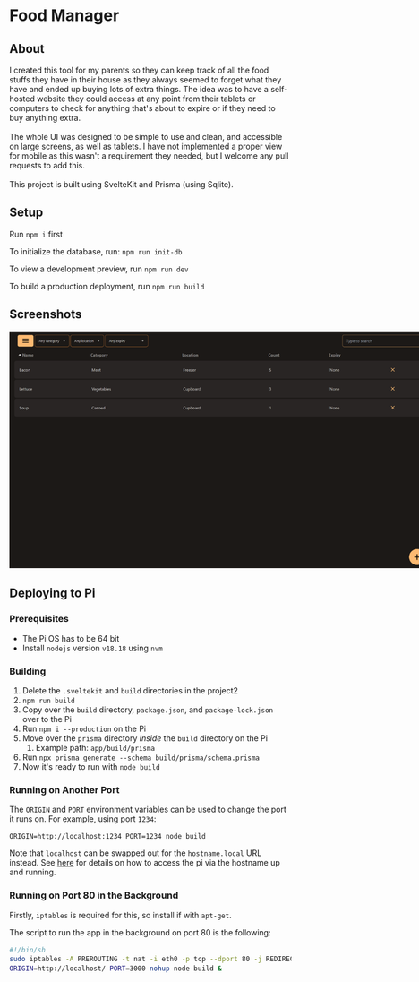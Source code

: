 # Food Manager

## About

I created this tool for my parents so they can keep track of all the food stuffs they have in their house as they always seemed to forget what they have and ended up buying lots of extra things. The idea was to have a self-hosted website they could access at any point from their tablets or computers to check for anything that's about to expire or if they need to buy anything extra.<br/><br/>
The whole UI was designed to be simple to use and clean, and accessible on large screens, as well as tablets. I have not implemented a proper view for mobile as this wasn't a requirement they needed, but I welcome any pull requests to add this.<br/>
<br/>
This project is built using SvelteKit and Prisma (using Sqlite). 

## Setup

Run `npm i` first

To initialize the database, run:
`npm run init-db`

To view a development preview, run `npm run dev`

To build a production deployment, run `npm run build`

## Screenshots

<img src="assets/food_manager.png" alt="Food Manager" style="max-width:750px" />

## Deploying to Pi

### Prerequisites
- The Pi OS has to be 64 bit
- Install `nodejs` version `v18.18` using `nvm`

### Building

1. Delete the `.sveltekit` and `build` directories in the project2
2. `npm run build`
3. Copy over the `build` directory, `package.json`, and `package-lock.json` over to the Pi
4. Run `npm i --production` on the Pi
5. Move over the `prisma` directory _inside_ the `build` directory on the Pi
   1. Example path: `app/build/prisma`
6. Run `npx prisma generate --schema build/prisma/schema.prisma`
7. Now it's ready to run with `node build`

### Running on Another Port
The `ORIGIN` and `PORT` environment variables can be used to change the port it runs on.
For example, using port `1234`:
```
ORIGIN=http://localhost:1234 PORT=1234 node build
```

Note that `localhost` can be swapped out for the `hostname.local` URL instead.
See [here](https://www.howtogeek.com/167190/how-and-why-to-assign-the-.local-domain-to-your-raspberry-pi/) for details on how to access the pi via the hostname up and running.

### Running on Port 80 in the Background
Firstly, `iptables` is required for this, so install if with `apt-get`.

The script to run the app in the background on port 80 is the following:
```Bash
#!/bin/sh
sudo iptables -A PREROUTING -t nat -i eth0 -p tcp --dport 80 -j REDIRECT --to-port 3000
ORIGIN=http://localhost/ PORT=3000 nohup node build &
```
